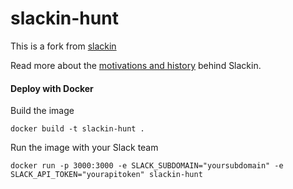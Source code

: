 # slackin-hunt

This is a fork from [slackin](https://github.com/rauchg/slackin)

Read more about the [motivations and history](http://rauchg.com/slackin) behind Slackin.


#### Deploy with Docker


Build the image

```
docker build -t slackin-hunt .
```

Run the image with your Slack team

```
docker run -p 3000:3000 -e SLACK_SUBDOMAIN="yoursubdomain" -e SLACK_API_TOKEN="yourapitoken" slackin-hunt
```
